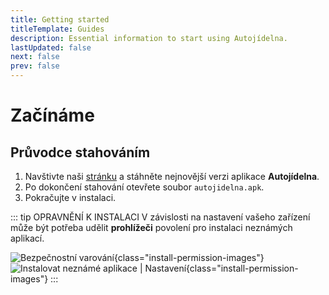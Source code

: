 ```yaml
---
title: Getting started
titleTemplate: Guides
description: Essential information to start using Autojídelna.
lastUpdated: false
next: false
prev: false
---
```


# Začínáme

## Průvodce stahováním

1. Navštivte naši [stránku](/cs/download/) a stáhněte nejnovější verzi aplikace **Autojídelna**.
2. Po dokončení stahování otevřete soubor `autojidelna.apk`.
3. Pokračujte v instalaci.

::: tip OPRAVNĚNÍ K INSTALACI
V závislosti na nastavení vašeho zařízení může být potřeba udělit **prohlížeči** povolení pro instalaci neznámých aplikací.

![Bezpečnostní varování](/install_permission.webp "Bezpečnostní varování"){class="install-permission-images"}
![Instalovat neznámé aplikace | Nastavení](/install_unknown_apps_settings.webp "Instalovat neznámé aplikace | Nastavení"){class="install-permission-images"}
:::
